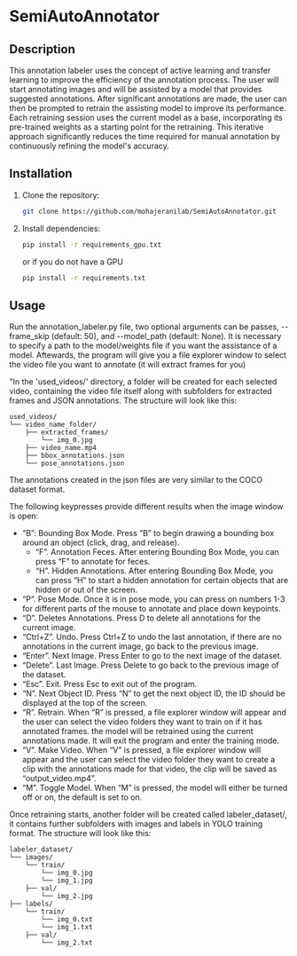 # SemiAutoAnnotator
## Description

This annotation labeler uses the concept of active learning and transfer learning to improve the efficiency of the annotation process.
The user will start annotating images and will be assisted by a model that provides suggested annotations. After significant annotations are made, the user can then be prompted to retrain the assisting model to improve its performance. Each retraining session uses the current model as a base, incorporating its pre-trained weights as a starting point for the retraining. This iterative approach significantly reduces the time required for manual annotation by continuously refining the model's accuracy.


## Installation
1. Clone the repository:
    ```bash
    git clone https://github.com/mohajeranilab/SemiAutoAnnotator.git
    
2. Install dependencies:
    ```bash
    pip install -r requirements_gpu.txt
    ```
    or if you do not have a GPU
    ```bash
    pip install -r requirements.txt

## Usage
Run the annotation_labeler.py file, two optional arguments can be passes, --frame_skip (default: 50), and --model_path (default: None). It is necessary to specify a path to the model/weights file if you want the assistance of a model. Aftewards, the program will give you a file explorer window to select the video file you want to annotate (it will extract frames for you)


"In the 'used_videos/' directory, a folder will be created for each selected video, containing the video file itself along with subfolders for extracted frames and JSON annotations. The structure will look like this:
```plaintext
used_videos/
└── video_name_folder/
    ├── extracted_frames/
        └── img_0.jpg
    ├── video_name.mp4
    ├── bbox_annotations.json
    └── pose_annotations.json
```
The annotations created in the json files are very similar to the COCO dataset format. 

<!-- When the program runs and an image is open, if the model is able to detect bounding boxes, you will have to assign the ID to the box. Simply click in the middle of the box to select the ID, pressing "N" to increase the ID if needed. -->


The following keypresses provide different results when the image window is open:
- “B”: Bounding Box Mode. Press “B” to begin drawing a bounding box around an object (click, drag, and release).
  - “F”. Annotation Feces. After entering Bounding Box Mode, you can press “F” to annotate for feces.
  - “H”. Hidden Annotations. After entering Bounding Box Mode, you can press “H” to start a hidden annotation for certain objects that are hidden or out of the screen. 
- “P”. Pose Mode. Once it is in pose mode, you can press on numbers 1-3 for different parts of the mouse to annotate and place down keypoints.  
- “D”. Deletes Annotations. Press D to delete all annotations for the current image.
- “Ctrl+Z”. Undo. Press Ctrl+Z to undo the last annotation, if there are no annotations in the current image, go back to the previous image.
- “Enter”. Next Image. Press Enter to go to the next image of the dataset.
- “Delete”. Last Image. Press Delete to go back to the previous image of the dataset.
- “Esc”. Exit. Press Esc to exit out of the program. 
- “N”. Next Object ID. Press “N” to get the next object ID, the ID should be displayed at the top of the screen. 
- “R”. Retrain. When “R” is pressed, a file explorer window will appear and the user can select the video folders they want to train on if it has annotated frames. the model will be retrained using the current annotations made. It will exit the program and enter the training mode. 
- “V”. Make Video. When “V” is pressed, a file explorer window will appear and the user can select the video folder they want to create a clip with the annotations made for that video, the clip will be saved as “output_video.mp4”.
- “M”. Toggle Model. When “M” is pressed, the model will either be turned off or on, the default is set to on.




Once retraining starts, another folder will be created called labeler_dataset/, it contains further subfolders with images and labels in YOLO training format. The structure will look like this:
```plaintext
labeler_dataset/
└── images/
    └── train/
        └── img_0.jpg
        └── img_1.jpg
    ├── val/
        └── img_2.jpg
├── labels/
    └── train/
        └── img_0.txt
        └── img_1.txt
    ├── val/
        └── img_2.txt
```

